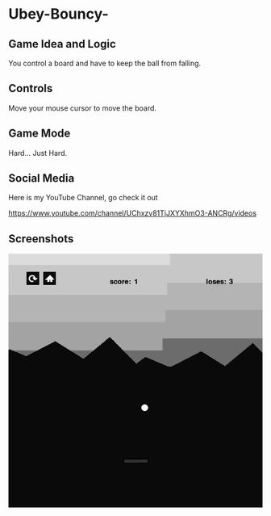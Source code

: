 # Ubey-Bouncy-

## Game Idea and Logic

You control a board and have to keep the ball from falling.

## Controls

Move your mouse cursor to move the board.

## Game Mode

Hard... Just Hard.

## Social Media

Here is my YouTube Channel, go check it out

https://www.youtube.com/channel/UChxzv81TjJXYXhmO3-ANCRg/videos

## Screenshots

![GamePlay](https://raw.githubusercontent.com/HamzaTaha69/Ubey-Bouncy-/main/screenshots/gameplay.png)

